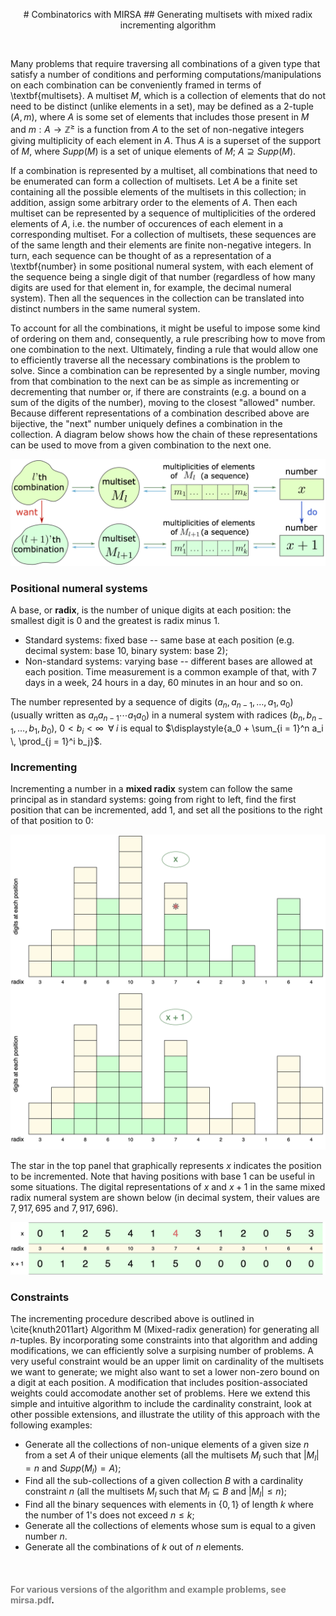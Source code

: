 
<p align="center">
# Combinatorics with MIRSA 
## Generating multisets with mixed radix incrementing algorithm
<p align="center">

</br>

Many problems that require traversing all combinations of a given type that satisfy a number of conditions and performing computations/manipulations on each combination can be conveniently framed in terms of \textbf{multisets}. A multiset $M$, which is a collection of elements that do not need to be distinct (unlike elements in a set), may be defined as a $2$-tuple $(A, m)$, where $A$ is some set of elements that includes those present in $M$ and $m:A \to \mathbb{Z}^{\geqslant}$ is a function from $A$ to the set of non-negative integers giving multiplicity of each element in $A$. Thus $A$ is a superset of the support of $M$, where $Supp(M)$ is a set of unique elements of $M$; $A \supseteq Supp(M)$. 

If a combination is represented by a multiset, all combinations that need to be enumerated can form a collection of multisets. Let $A$ be a finite set containing all the possible elements of the multisets in this collection; in addition, assign some arbitrary order to the elements of $A$. Then each multiset can be represented by a sequence of multiplicities of the ordered elements of $A$, i.e. the number of occurences of each element in a corresponding multiset. For a collection of multisets, these sequences are of the same length and their elements are finite non-negative integers. In turn, each sequence can be thought of as a representation of a \textbf{number} in some positional numeral system, with each element of the sequence being a single digit of that number (regardless of how many digits are used for that element in, for example, the decimal numeral system). Then all the sequences in the collection can be translated into distinct numbers in the same numeral system.

To account for all the combinations, it might be useful to impose some kind of ordering on them and, consequently, a rule prescribing how to move from one combination to the next. Ultimately, finding a rule that would allow one to efficiently traverse all the necessary combinations is the problem to solve. Since a combination can be represented by a single number, moving from that combination to the next can be as simple as incrementing or decrementing that number or, if there are constraints (e.g. a bound on a sum of the digits of the number), moving to the closest "allowed" number. Because different representations of a combination described above are bijective, the "next" number uniquely defines a combination in the collection. A diagram below shows how the chain of these representations can be used to move from a given combination to the next one.

<p align="center">
<img src="suppl/diagram1a.png" alt="" width=700>
</p>

### Positional numeral systems

A base, or __radix__, is the number of unique digits at each position: the smallest digit is $0$ and the greatest is radix minus $1$. 

- Standard systems: fixed base -- same base at each position (e.g. decimal system: base 10, binary system: base 2);
- Non-standard systems: varying base -- different bases are allowed at each position. Time measurement is a common example of that, with 7 days in a week, 24 hours in a day, 60 minutes in an hour and so on. 

The number represented by a sequence of digits $(a_n, a_{n - 1}, \dotsc, a_1, a_0)$ (usually written as $a_n a_{n - 1} \dotsm a_1 a_0$) in a numeral system with radices $(b_n, b_{n - 1}, \dotsc, b_1, b_0)$, $0 < b_i < \infty \;\; \forall \; i$ is equal to $\displaystyle{a_0 + \sum_{i = 1}^n a_i \, \prod_{j = 1}^i b_j}$. 

### Incrementing

Incrementing a number in a __mixed radix__ system can follow the same principal as in standard systems: going from right to left, find the first position that can be incremented, add $1$, and set all the positions to the right of that position to $0$:

<p align="center">
<img src="suppl/incr2.png" alt="" width=650>
</p>

The star in the top panel that graphically represents $x$ indicates the position to be incremented. Note that having positions with base $1$ can be useful in some situations. The digital representations of $x$ and $x + 1$ in the same mixed radix numeral system are shown below (in decimal system, their values are $7,917,695$ and $7,917,696$).  

<p align="center">
<img src="suppl/incr3b.png" alt="" width=650>
</p>

### Constraints

The incrementing procedure described above is outlined in \cite{knuth2011art} Algorithm M (Mixed-radix generation) for generating all $n$-tuples. By incorporating some constraints into that algorithm and adding modifications, we can efficiently solve a surpising number of problems. A very useful constraint would be an upper limit on cardinality of the multisets we want to generate; we might also want to set a lower non-zero bound on a digit at each position. A modification that includes position-associated weights could accomodate another set of problems. Here we extend this simple and intuitive algorithm to include the cardinality constraint, look at other possible extensions, and illustrate the utility of this approach with the following examples: 

- Generate all the collections of non-unique elements of a given size $n$ from a set $A$ of their unique elements (all the multisets $M_l$ such that $|M_l| = n$ and $Supp(M_l) = A$);
- Find all the sub-collections of a given collection $B$ with a cardinality constraint $n$ (all the multisets $M_l$ such that $M_l \subseteq B$ and $|M_l| \leqslant n$);
- Find all the binary sequences with elements in $\{0, 1\}$ of length $k$ where the number of $1$'s does not exceed $n \leqslant k$; 
- Generate all the collections of elements whose sum is equal to a given number $n$.
- Generate all the combinations of $k$ out of $n$ elements.

</br>

#### <span style="color:gray">For various versions of the algorithm and example problems, see __mirsa.pdf__</span>. 



